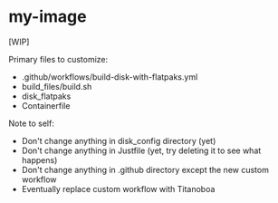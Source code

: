 # my-image

[WIP]

Primary files to customize:
- .github/workflows/build-disk-with-flatpaks.yml
- build_files/build.sh
- disk_flatpaks
- Containerfile

Note to self:
- Don't change anything in disk_config directory (yet)
- Don't change anything in Justfile (yet, try deleting it to see what happens)
- Don't change anything in .github directory except the new custom workflow
- Eventually replace custom workflow with Titanoboa
